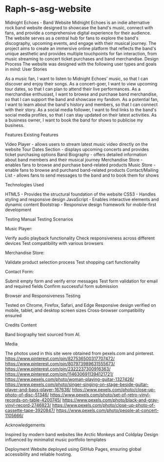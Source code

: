 # Raph-s-asg-website
Midnight Echoes - Band Website
Midnight Echoes is an indie alternative rock band website designed to showcase the band's music, connect with fans, and provide a comprehensive digital experience for their audience. The website serves as a central hub for fans to explore the band's discography, upcoming events, and engage with their musical journey.
The project aims to create an immersive online platform that reflects the band's unique aesthetic and provides multiple touchpoints for fan interaction, from music streaming to concert ticket purchases and band merchandise.
Design Process
The website was designed with the following user types and goals in mind:
User Stories

As a music fan, I want to listen to Midnight Echoes' music, so that I can discover and enjoy their songs.
As a concert-goer, I want to view upcoming tour dates, so that I can plan to attend their live performances.
As a merchandise enthusiast, I want to browse and purchase band merchandise, so that I can support the band and showcase my fandom.
As a potential fan, I want to learn about the band's history and members, so that I can connect with their story.
As a social media follower, I want to find links to the band's social media profiles, so that I can stay updated on their latest activities.
As a business owner, I want to book the band for shows to publicise my business.


Features
Existing Features

Video Player - allows users to stream latest music video directly on the website
Tour Dates Section - displays upcoming concerts and provides ticket purchasing options
Band Biography - offers detailed information about band members and their musical journey
Merchandise Store - enables fans to browse and purchase band-related products
Music Store - enable fans to browse and purchand band-related products
Contact/Mailing List - allows fans to send messages to the band and to book them for shows 


Technologies Used

HTML5 - Provides the structural foundation of the website
CSS3 - Handles styling and responsive design
JavaScript - Enables interactive elements and dynamic content
Bootstrap - Responsive design framework for mobile-first development

Testing
Manual Testing Scenarios

Music Player:

Verify audio playback functionality
Check responsiveness across different devices
Test compatibility with various browsers


Merchandise Store:

Validate product selection process
Test shopping cart functionality


Contact Form:

Submit empty form and verify error messages
Test form validation for email and required fields
Confirm successful form submission



Browser and Responsiveness Testing

Tested on Chrome, Firefox, Safari, and Edge
Responsive design verified on mobile, tablet, and desktop screen sizes
Cross-browser compatibility ensured

Credits
Content

Band biography text sourced from AI.


Media

The photos used in this site were obtained from pexels.com and pinterest.
https://www.pinterest.com/pin/827536500317707472/
https://www.pinterest.com/pin/807973989631555673/
https://www.pinterest.com/pin/2322237300916363/
https://www.pinterest.com/pin/1146306911394121721/
https://www.pexels.com/photo/woman-playing-guitar-1327426/
https://www.pexels.com/photo/singer-singing-on-stage-beside-guitar-player-and-bass-player-167636/
https://www.pexels.com/photo/close-up-photo-of-disc-51346/
https://www.pexels.com/photo/set-of-retro-vinyl-records-on-table-4200745/
https://www.pexels.com/photo/black-and-gray-vinyl-record-2746823/
https://www.pexels.com/photo/close-up-photo-of-cassette-tape-3920847/
https://www.pexels.com/photo/people-at-concert-1105666/

Acknowledgements

Inspired by modern band websites like Arctic Monkeys and Coldplay
Design influenced by minimalist music portfolio templates

Deployment
Website deployed using GitHub Pages, ensuring global accessibility and reliable hosting.